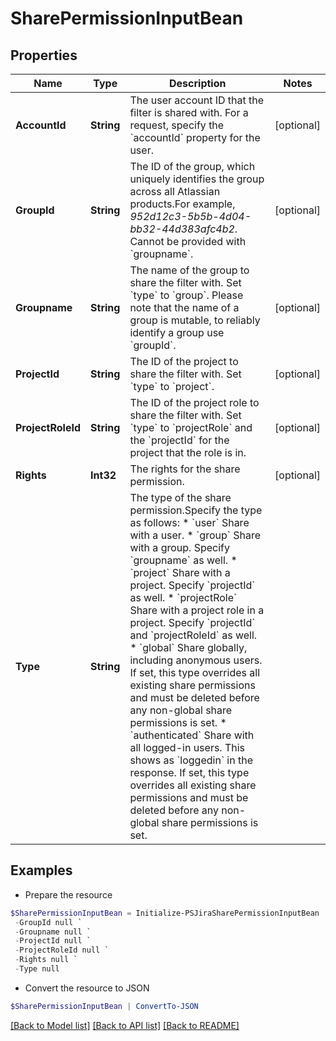 # SharePermissionInputBean
## Properties

Name | Type | Description | Notes
------------ | ------------- | ------------- | -------------
**AccountId** | **String** | The user account ID that the filter is shared with. For a request, specify the &#x60;accountId&#x60; property for the user. | [optional] 
**GroupId** | **String** | The ID of the group, which uniquely identifies the group across all Atlassian products.For example, *952d12c3-5b5b-4d04-bb32-44d383afc4b2*. Cannot be provided with &#x60;groupname&#x60;. | [optional] 
**Groupname** | **String** | The name of the group to share the filter with. Set &#x60;type&#x60; to &#x60;group&#x60;. Please note that the name of a group is mutable, to reliably identify a group use &#x60;groupId&#x60;. | [optional] 
**ProjectId** | **String** | The ID of the project to share the filter with. Set &#x60;type&#x60; to &#x60;project&#x60;. | [optional] 
**ProjectRoleId** | **String** | The ID of the project role to share the filter with. Set &#x60;type&#x60; to &#x60;projectRole&#x60; and the &#x60;projectId&#x60; for the project that the role is in. | [optional] 
**Rights** | **Int32** | The rights for the share permission. | [optional] 
**Type** | **String** | The type of the share permission.Specify the type as follows:   *  &#x60;user&#x60; Share with a user.  *  &#x60;group&#x60; Share with a group. Specify &#x60;groupname&#x60; as well.  *  &#x60;project&#x60; Share with a project. Specify &#x60;projectId&#x60; as well.  *  &#x60;projectRole&#x60; Share with a project role in a project. Specify &#x60;projectId&#x60; and &#x60;projectRoleId&#x60; as well.  *  &#x60;global&#x60; Share globally, including anonymous users. If set, this type overrides all existing share permissions and must be deleted before any non-global share permissions is set.  *  &#x60;authenticated&#x60; Share with all logged-in users. This shows as &#x60;loggedin&#x60; in the response. If set, this type overrides all existing share permissions and must be deleted before any non-global share permissions is set. | 

## Examples

- Prepare the resource
```powershell
$SharePermissionInputBean = Initialize-PSJiraSharePermissionInputBean  -AccountId null `
 -GroupId null `
 -Groupname null `
 -ProjectId null `
 -ProjectRoleId null `
 -Rights null `
 -Type null
```

- Convert the resource to JSON
```powershell
$SharePermissionInputBean | ConvertTo-JSON
```

[[Back to Model list]](../README.md#documentation-for-models) [[Back to API list]](../README.md#documentation-for-api-endpoints) [[Back to README]](../README.md)

